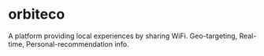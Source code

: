 # orbiteco
A platform providing local experiences by sharing WiFi. Geo-targeting, Real-time, Personal-recommendation info.

